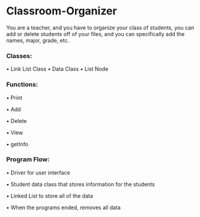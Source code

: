 # Classroom-Organizer

You are a teacher, and you have to organize your class of students, you can add or delete students off of your files, and you can specifically add the names, major, grade, etc.
###  Classes:
  •	Link List Class
  •	Data Class
  •	List Node
###  Functions:
•	Print 

•	Add

•	Delete

•	View

•	getInfo

###  Program Flow:

•	Driver for user interface

•	Student data class that stores information for the students

•	Linked List to store all of the data

•	When the programs ended, removes all data
